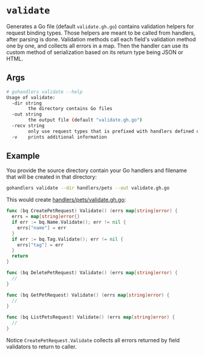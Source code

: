 # `validate`

Generates a Go file (default `validate.gh.go`) contains validation helpers for request binding types. Those helpers are meant to be called from handlers, after parsing is done. Validation methods call each field's validation method one by one, and collects all errors in a map. Then the handler can use its custom method of serialization based on its return type being JSON or HTML.

## Args

```sh
# gohandlers validate --help
Usage of validate:
  -dir string
        the directory contains Go files
  -out string
        the output file (default "validate.gh.go")
  -recv string
        only use request types that is prefixed with handlers defined on this type
  -v    prints additional information
```

## Example

You provide the source directory contain your Go handlers and filename that will be created in that directory:

```sh
gohandlers validate --dir handlers/pets --out validate.gh.go
```

This would create [handlers/pets/validate.gh.go](https://github.com/ufukty/gohandlers-petstore/blob/main/handlers/pets/validate.gh.go):

```go
func (bq CreatePetRequest) Validate() (errs map[string]error) {
  errs = map[string]error{}
  if err := bq.Name.Validate(); err != nil {
    errs["name"] = err
  }
  if err := bq.Tag.Validate(); err != nil {
    errs["tag"] = err
  }
  return
}

func (bq DeletePetRequest) Validate() (errs map[string]error) {
  //
}

func (bq GetPetRequest) Validate() (errs map[string]error) {
  //
}

func (bq ListPetsRequest) Validate() (errs map[string]error) {
  //
}
```

Notice `CreatePetRequest.Validate` collects all errors returned by field validators to return to caller.
